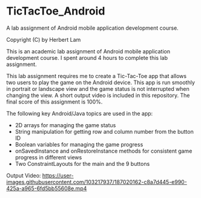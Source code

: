 # TicTacToe_Android
A lab assignment of Android mobile application development course.

Copyright (C) by Herbert Lam

This is an academic lab assignment of Android mobile application development course. I spent around 4 hours to complete this lab assignment.

This lab assignment requires me to create a Tic-Tac-Toe app that allows two users to play the game on the Android device. This app is run smoothly in portrait or landscape view and the game status is not interrupted when changing the view. A short output video is included in this repository. The final score of this assignment is 100%.

The following key Android/Java topics are used in the app:
- 2D arrays for managing the game status
- String manipulation for getting row and column number from the button ID
- Boolean variables for managing the game progress
- onSavedInstance and onRestoreInstance methods for consistent game progress in different views
- Two ConstraintLayouts for the main and the 9 buttons

Output Video:
https://user-images.githubusercontent.com/103217937/187020162-c8a7d445-e990-425a-a965-6fd5bb55608e.mp4
